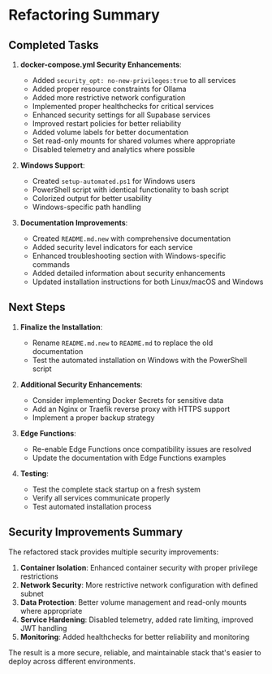 # Refactoring Summary

## Completed Tasks

1. **docker-compose.yml Security Enhancements**:
   - Added `security_opt: no-new-privileges:true` to all services
   - Added proper resource constraints for Ollama
   - Added more restrictive network configuration
   - Implemented proper healthchecks for critical services
   - Enhanced security settings for all Supabase services
   - Improved restart policies for better reliability
   - Added volume labels for better documentation
   - Set read-only mounts for shared volumes where appropriate
   - Disabled telemetry and analytics where possible

2. **Windows Support**:
   - Created `setup-automated.ps1` for Windows users
   - PowerShell script with identical functionality to bash script
   - Colorized output for better usability
   - Windows-specific path handling

3. **Documentation Improvements**:
   - Created `README.md.new` with comprehensive documentation
   - Added security level indicators for each service
   - Enhanced troubleshooting section with Windows-specific commands
   - Added detailed information about security enhancements
   - Updated installation instructions for both Linux/macOS and Windows

## Next Steps

1. **Finalize the Installation**:
   - Rename `README.md.new` to `README.md` to replace the old documentation
   - Test the automated installation on Windows with the PowerShell script

2. **Additional Security Enhancements**:
   - Consider implementing Docker Secrets for sensitive data
   - Add an Nginx or Traefik reverse proxy with HTTPS support
   - Implement a proper backup strategy

3. **Edge Functions**:
   - Re-enable Edge Functions once compatibility issues are resolved
   - Update the documentation with Edge Functions examples

4. **Testing**:
   - Test the complete stack startup on a fresh system
   - Verify all services communicate properly
   - Test automated installation process

## Security Improvements Summary

The refactored stack provides multiple security improvements:

1. **Container Isolation**: Enhanced container security with proper privilege restrictions
2. **Network Security**: More restrictive network configuration with defined subnet
3. **Data Protection**: Better volume management and read-only mounts where appropriate
4. **Service Hardening**: Disabled telemetry, added rate limiting, improved JWT handling
5. **Monitoring**: Added healthchecks for better reliability and monitoring

The result is a more secure, reliable, and maintainable stack that's easier to deploy across different environments.
